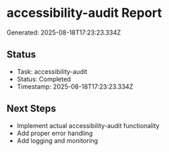 # accessibility-audit Report

Generated: 2025-08-18T17:23:23.334Z

## Status
- Task: accessibility-audit
- Status: Completed
- Timestamp: 2025-08-18T17:23:23.334Z

## Next Steps
- Implement actual accessibility-audit functionality
- Add proper error handling
- Add logging and monitoring
